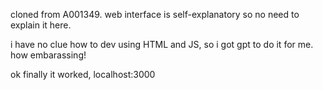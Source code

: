 cloned from A001349. web interface is self-explanatory so no need to explain it here.

i have no clue how to dev using HTML and JS, so i got gpt to do it for me. how embarassing!

ok finally it worked, localhost:3000